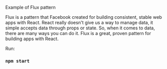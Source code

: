 Example of Flux pattern

Flux is a pattern that Facebook created for building consistent, stable web apps with React.  React really doesn't give us a way to manage data, it simple accepts data through props or state.  So, when it comes to data, there are many ways you can do it.  Flux is a great, proven pattern for building apps with React.

Run:

### `npm start`